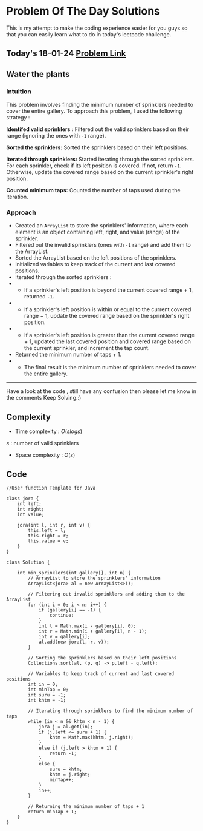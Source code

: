 # Problem Of The Day Solutions

This is my attempt to make the coding experience easier for you guys so that you can easily learn what to do in today's leetcode challenge.

## Today's 18-01-24 [Problem Link](https://www.geeksforgeeks.org/problems/water-the-plants--170646/1)
## Water the plants

### Intuition
This problem involves finding the minimum number of sprinklers needed to cover the entire gallery. To approach this problem, I used the following strategy :

**Identifed valid sprinklers :** Filtered out the valid sprinklers based on their range (ignoring the ones with `-1` range).

**Sorted the sprinklers:** Sorted the sprinklers based on their left positions.

**Iterated through sprinklers:** Started iterating through the sorted sprinklers. For each sprinkler, check if its left position is covered. If not, return `-1`. Otherwise, update the covered range based on the current sprinkler's right position.

**Counted minimum taps:** Counted the number of taps used during the iteration.

### Approach

- Created an `ArrayList` to store the sprinklers' information, where each element is an object containing left, right, and value (range) of the sprinkler.
- Filtered out the invalid sprinklers (ones with `-1` range) and add them to the ArrayList.
- Sorted the ArrayList based on the left positions of the sprinklers.
- Initialized variables to keep track of the current and last covered positions.
- Iterated through the sorted sprinklers :
- - If a sprinkler's left position is beyond the current covered range + 1, returned `-1`.
- - If a sprinkler's left position is within or equal to the current covered range + 1, update the covered range based on the sprinkler's right position.
- - If a sprinkler's left position is greater than the current covered range + 1, updated the last covered position and covered range based on the current sprinkler, and increment the tap count.
- Returned the minimum number of taps + 1.
- - The final result is the minimum number of sprinklers needed to cover the entire gallery.

---
Have a look at the code , still have any confusion then please let me know in the comments
Keep Solving.:)

## Complexity
- Time complexity : $O(s log s)$
<!-- Add your time complexity here, e.g. $$O())$$ -->
$s$ : number of valid sprinklers
- Space complexity : $O( s)$
<!-- Add your space complexity here, e.g. $$O(n)$$ -->

## Code
```
//User function Template for Java

class jora {
    int left;
    int right;
    int value;

    jora(int l, int r, int v) {
        this.left = l;
        this.right = r;
        this.value = v;
    }
}

class Solution {
    
    int min_sprinklers(int gallery[], int n) {
        // ArrayList to store the sprinklers' information
        ArrayList<jora> al = new ArrayList<>();

        // Filtering out invalid sprinklers and adding them to the ArrayList
        for (int i = 0; i < n; i++) {
            if (gallery[i] == -1) {
                continue;
            }
            int l = Math.max(i - gallery[i], 0);
            int r = Math.min(i + gallery[i], n - 1);
            int v = gallery[i];
            al.add(new jora(l, r, v));
        }

        // Sorting the sprinklers based on their left positions
        Collections.sort(al, (p, q) -> p.left - q.left);

        // Variables to keep track of current and last covered positions
        int in = 0;
        int minTap = 0;
        int suru = -1;
        int khtm = -1;

        // Iterating through sprinklers to find the minimum number of taps
        while (in < n && khtm < n - 1) {
            jora j = al.get(in);
            if (j.left <= suru + 1) {
                khtm = Math.max(khtm, j.right);
            } 
            else if (j.left > khtm + 1) {
                return -1;
            } 
            else {
                suru = khtm;
                khtm = j.right;
                minTap++;
            }
            in++;
        }

        // Returning the minimum number of taps + 1
        return minTap + 1;
    }
}
```

